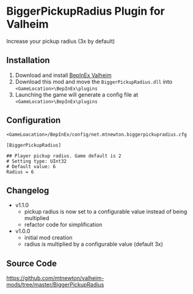 # BiggerPickupRadius Plugin for Valheim
Increase your pickup radius (3x by default)

## Installation
1. Download and install [BepInEx Valheim](https://valheim.thunderstore.io/package/denikson/BepInExPack_Valheim/])
2. Download this mod and move the `BiggerPickupRadius.dll` into `<GameLocation>\BepInEx\plugins`
3. Launching the game will generate a config file at `<GameLocation>\BepInEx\plugins`

## Configuration
`<GameLoacation>/BepInEx/config/net.mtnewton.biggerpickupradius.cfg`
```
[BiggerPickupRadius]

## Player pickup radius. Game default is 2
# Setting type: UInt32
# Default value: 6
Radius = 6
```

## Changelog
- v1.1.0
  - pickup radius is now set to a configurable value instead of being multiplied
  - refactor code for simplification
- v1.0.0
  - initial mod creation
  - radius is multiplied by a configurable value (default 3x)

## Source Code
https://github.com/mtnewton/valheim-mods/tree/master/BiggerPickupRadius
